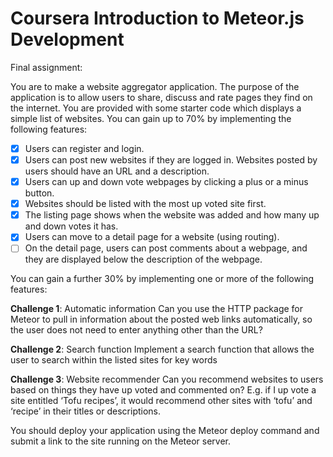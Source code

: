 # Coursera Introduction to Meteor.js Development

Final assignment:

You are to make a website aggregator application. The purpose of the application
is to allow users to share, discuss and rate pages they find on the internet.
You are provided with some starter code which displays a simple list of websites.
You can gain up to 70% by implementing the following features:

* [x] Users can register and login.
* [x] Users can post new websites if they are logged in. Websites posted by users should have an URL and a description.
* [x] Users can up and down vote webpages by clicking a plus or a minus button.
* [x] Websites should be listed with the most up voted site first.
* [x] The listing page shows when the website was added and how many up and down votes it has.
* [x] Users can move to a detail page for a website (using routing).
* [ ] On the detail page, users can post comments about a webpage, and they are displayed below the description of the webpage.

You can gain a further 30% by implementing one or more of the following features:

**Challenge 1**: Automatic information
Can you use the HTTP package for Meteor to pull in information about the posted web links automatically, so the user does not need to enter anything other than the URL?

**Challenge 2**: Search function
Implement a search function that allows the user to search within the listed sites for key words

**Challenge 3**: Website recommender
Can you recommend websites to users based on things they have up voted and commented on? E.g. if I up vote a site entitled ‘Tofu recipes’, it would recommend other sites with ‘tofu’ and ‘recipe’ in their titles or descriptions.

You should deploy your application using the Meteor deploy command and submit a link to the site running on the Meteor server.

